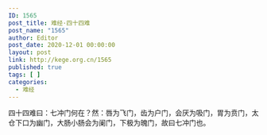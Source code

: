 ```yaml
---
ID: 1565
post_title: 难经·四十四难
post_name: "1565"
author: Editor
post_date: 2020-12-01 00:00:00
layout: post
link: http://kege.org.cn/1565
published: true
tags: [ ]
categories:
  - 难经
---
```

&#x56DB;&#x5341;&#x56DB;&#x96BE;&#x66F0;&#xFF1A;&#x4E03;&#x51B2;&#x95E8;&#x4F55;&#x5728;&#xFF1F;&#x7136;&#xFF1A;&#x5507;&#x4E3A;&#x98DE;&#x95E8;&#xFF0C;&#x9F7F;&#x4E3A;&#x6237;&#x95E8;&#xFF0C;&#x4F1A;&#x538C;&#x4E3A;&#x5438;&#x95E8;&#xFF0C;&#x80C3;&#x4E3A;&#x8D32;&#x95E8;&#xFF0C;&#x592A;&#x4ED3;&#x4E0B;&#x53E3;&#x4E3A;&#x5E7D;&#x95E8;&#xFF0C;&#x5927;&#x80A0;&#x5C0F;&#x80A0;&#x4F1A;&#x4E3A;&#x9611;&#x95E8;&#xFF0C;&#x4E0B;&#x6781;&#x4E3A;&#x9B44;&#x95E8;&#xFF0C;&#x6545;&#x66F0;&#x4E03;&#x51B2;&#x95E8;&#x4E5F;&#x3002;